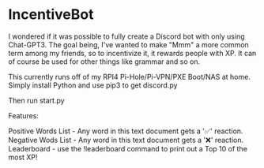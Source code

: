 # IncentiveBot
I wondered if it was possible to fully create a Discord bot with only using Chat-GPT3. The goal being, I've wanted to make "Mmm" a more common term among my friends, so to incentivize it, it rewards people with XP. It can of course be used for other things like grammar and so on.

This currently runs off of my RPI4 Pi-Hole/Pi-VPN/PXE Boot/NAS at home. Simply install Python and use pip3 to get discord.py

Then run start.py


Features:

Positive Words List - Any word in this text document gets a '✅' reaction.
Negative Wods List - Any word in this text document gets a '❌' reaction.
Leaderboard - use the !leaderboard command to print out a Top 10 of the most XP!
